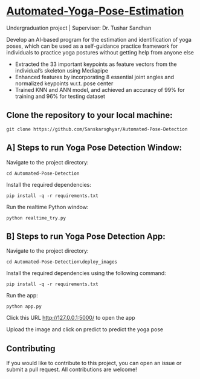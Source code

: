 # [Automated-Yoga-Pose-Estimation](https://github.com/Sanskarsghyar/Automated-Yoga-Pose-Estimation)

Undergraduation project | Supervisor: Dr. Tushar Sandhan

Develop an AI-based program for the estimation and identification of yoga poses, which can be used as a self-guidance practice framework for individuals to practice yoga postures without getting help from anyone else

- Extracted the 33 important keypoints as feature vectors from the individual’s skeleton using Mediapipe
- Enhanced features by incorporating 8 essential joint angles and normalized keypoints w.r.t. pose center
- Trained KNN and ANN model, and achieved an accuracy of 99% for training and 96% for testing dataset

## Clone the repository to your local machine:

    git clone https://github.com/Sanskarsghyar/Automated-Pose-Detection

## A] Steps to run Yoga Pose Detection Window:

Navigate to the project directory:

    cd Automated-Pose-Detection

Install the required dependencies:

    pip install -q -r requirements.txt
    
Run the realtime Python window:

    python realtime_try.py


## B] Steps to run Yoga Pose Detection App:
Navigate to the project directory:

    cd Automated-Pose-Detection\deploy_images

Install the required dependencies using the following command:

    pip install -q -r requirements.txt
    
Run the app:

    python app.py

Click this URL http://127.0.0.1:5000/ to open the app

Upload the image and click on predict to predict the yoga pose


## Contributing
If you would like to contribute to this project, you can open an issue or submit a pull request. All contributions are welcome!
